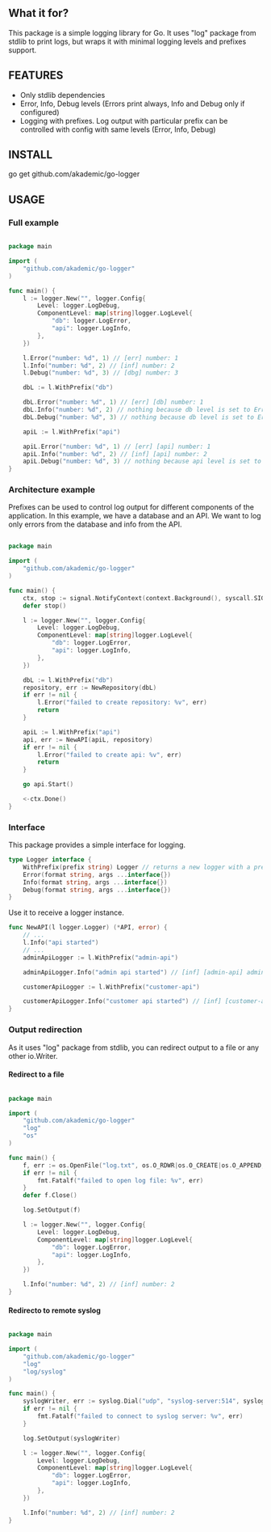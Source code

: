 ## What it for?

This package is a simple logging library for Go.
It uses "log" package from stdlib to print logs, but wraps it with minimal logging levels and prefixes support.

## FEATURES

- Only stdlib dependencies
- Error, Info, Debug levels (Errors print always, Info and Debug only if configured)
- Logging with prefixes. Log output with particular prefix can be controlled with config with same levels (Error, Info, Debug)

## INSTALL

go get github.com/akademic/go-logger

## USAGE

### Full example

```go

package main

import (
    "github.com/akademic/go-logger"
)

func main() {
    l := logger.New("", logger.Config{
        Level: logger.LogDebug,
        ComponentLevel: map[string]logger.LogLevel{
            "db": logger.LogError,
            "api": logger.LogInfo,
        },
    })

    l.Error("number: %d", 1) // [err] number: 1
    l.Info("number: %d", 2) // [inf] number: 2
    l.Debug("number: %d", 3) // [dbg] number: 3

    dbL := l.WithPrefix("db")

    dbL.Error("number: %d", 1) // [err] [db] number: 1
    dbL.Info("number: %d", 2) // nothing because db level is set to Error
    dbL.Debug("number: %d", 3) // nothing because db level is set to Error

    apiL := l.WithPrefix("api")

    apiL.Error("number: %d", 1) // [err] [api] number: 1
    apiL.Info("number: %d", 2) // [inf] [api] number: 2
    apiL.Debug("number: %d", 3) // nothing because api level is set to Info
}

```

### Architecture example

Prefixes can be used to control log output for different components of the application.
In this example, we have a database and an API.
We want to log only errors from the database and info from the API.

```go

package main

import (
    "github.com/akademic/go-logger"
)

func main() {
	ctx, stop := signal.NotifyContext(context.Background(), syscall.SIGINT, syscall.SIGTERM)
	defer stop()

    l := logger.New("", logger.Config{
        Level: logger.LogDebug,
        ComponentLevel: map[string]logger.LogLevel{
            "db": logger.LogError,
            "api": logger.LogInfo,
        },
    })

    dbL := l.WithPrefix("db")
    repository, err := NewRepository(dbL)
    if err != nil {
        l.Error("failed to create repository: %v", err)
        return
    }

    apiL := l.WithPrefix("api")
    api, err := NewAPI(apiL, repository)
    if err != nil {
        l.Error("failed to create api: %v", err)
        return
    }

    go api.Start()

    <-ctx.Done()
}
```

### Interface

This package provides a simple interface for logging.

```go
type Logger interface {
    WithPrefix(prefix string) Logger // returns a new logger with a prefix, prefix is replaced with new
    Error(format string, args ...interface{})
    Info(format string, args ...interface{})
    Debug(format string, args ...interface{})
}
```

Use it to receive a logger instance.

```go
func NewAPI(l logger.Logger) (*API, error) {
    // ...
    l.Info("api started")
    // ...
    adminApiLogger := l.WithPrefix("admin-api")

    adminApiLogger.Info("admin api started") // [inf] [admin-api] admin api started

    customerApiLogger := l.WithPrefix("customer-api")

    customerApiLogger.Info("customer api started") // [inf] [customer-api] customer api started
}
```

### Output redirection

As it uses "log" package from stdlib, you can redirect output to a file or any other io.Writer.

#### Redirect to a file

```go

package main

import (
    "github.com/akademic/go-logger"
    "log"
    "os"
)

func main() {
    f, err := os.OpenFile("log.txt", os.O_RDWR|os.O_CREATE|os.O_APPEND, 0666)
    if err != nil {
        fmt.Fatalf("failed to open log file: %v", err)
    }
    defer f.Close()

    log.SetOutput(f)

    l := logger.New("", logger.Config{
        Level: logger.LogDebug,
        ComponentLevel: map[string]logger.LogLevel{
            "db": logger.LogError,
            "api": logger.LogInfo,
        },
    })

    l.Info("number: %d", 2) // [inf] number: 2
}
```

#### Redirecto to remote syslog

```go

package main

import (
    "github.com/akademic/go-logger"
    "log"
    "log/syslog"
)

func main() {
    syslogWriter, err := syslog.Dial("udp", "syslog-server:514", syslog.LOG_INFO, "myapp")
    if err != nil {
        fmt.Fatalf("failed to connect to syslog server: %v", err)
    }

    log.SetOutput(syslogWriter)

    l := logger.New("", logger.Config{
        Level: logger.LogDebug,
        ComponentLevel: map[string]logger.LogLevel{
            "db": logger.LogError,
            "api": logger.LogInfo,
        },
    })

    l.Info("number: %d", 2) // [inf] number: 2
}
```
